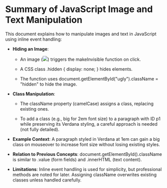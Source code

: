 Summary of JavaScript Image and Text Manipulation
===========================================

This document explains how to manipulate images and text in JavaScript using inline event handling:

-   **Hiding an Image**:

    -   An image (<img src="blobfish.jpg" id="ugly" onclick="makeInvisible()">) triggers the makeInvisible function on click.

    -   A CSS class .hidden { display: none; } hides elements.

    -   The function uses document.getElementById("ugly").className = "hidden" to hide the image.

-   **Class Manipulation**:

    -   The className property (camelCase) assigns a class, replacing existing ones.

    -   To add a class (e.g., big for 2em font size) to a paragraph with ID p1 while preserving its Verdana styling, a careful approach is needed (not fully detailed).

-   **Example Context**: A paragraph styled in Verdana at 1em can gain a big class on mouseover to increase font size without losing existing styles.

-   **Relation to Previous Concepts**: document.getElementById().className is similar to .value (form fields) and .innerHTML (text content).

-   **Limitations**: Inline event handling is used for simplicity, but professional methods are noted for later. Assigning className overwrites existing classes unless handled carefully.